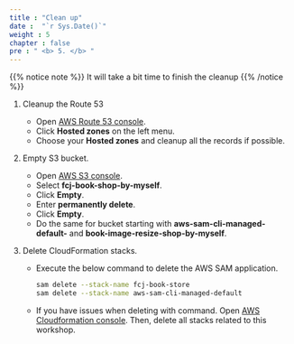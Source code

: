 ```yaml
---
title : "Clean up"
date :  "`r Sys.Date()`" 
weight : 5
chapter : false
pre : " <b> 5. </b> "
---
```


{{% notice note %}}
It will take a bit time to finish the cleanup
{{% /notice %}}

1. Cleanup the Route 53
    - Open [AWS Route 53 console](https://us-east-1.console.aws.amazon.com/route53/v2/home?region=us-east-1).
    - Click **Hosted zones** on the left menu.
    - Choose your **Hosted zones** and cleanup all the records if possible.

2. Empty S3 bucket.
    - Open [AWS S3 console](https://s3.console.aws.amazon.com/s3/buckets?region=ap-southeast-1).
    - Select **fcj-book-shop-by-myself**.
    - Click **Empty**.
    - Enter **permanently delete**.
    - Click **Empty**.
    - Do the same for bucket starting with **aws-sam-cli-managed-default-** and **book-image-resize-shop-by-myself**.

3. Delete CloudFormation stacks.
    - Execute the below command to delete the AWS SAM application.

      ```bash
      sam delete --stack-name fcj-book-store
      sam delete --stack-name aws-sam-cli-managed-default
      ```

    - If you have issues when deleting with command. Open [AWS Cloudformation console](https://us-east-1.console.aws.amazon.com/cloudformation/home?region=us-east-1#/getting-started). Then, delete all stacks related to this workshop.
